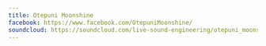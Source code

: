 ```yaml
---
title: Otepuni Moonshine
facebook: https://www.facebook.com/OtepuniMoonshine/
soundcloud: https://soundcloud.com/live-sound-engineering/otepuni_moonshine_beachbar
---
```

